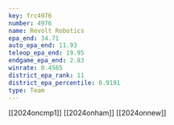 ```yaml
---
key: frc4976
number: 4976
name: Revolt Robotics
epa_end: 34.71
auto_epa_end: 11.93
teleop_epa_end: 19.95
endgame_epa_end: 2.83
winrate: 0.4565
district_epa_rank: 11
district_epa_percentile: 0.9191
type: Team
---
```

[[2024oncmp1]]
[[2024onham]]
[[2024onnew]]
